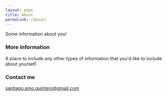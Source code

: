 ```yaml
---
layout: page
title: About
permalink: /about/
---
```


Some information about you!

### More Information

A place to include any other types of information that you'd like to include about yourself.

### Contact me

[santiago.amo.quintero@gmail.com](mailto:santiago.amo.quintero@gmail.com)
